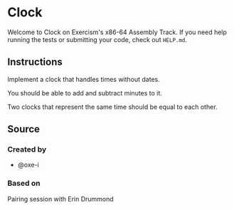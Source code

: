# Clock

Welcome to Clock on Exercism's x86-64 Assembly Track.
If you need help running the tests or submitting your code, check out `HELP.md`.

## Instructions

Implement a clock that handles times without dates.

You should be able to add and subtract minutes to it.

Two clocks that represent the same time should be equal to each other.

## Source

### Created by

- @oxe-i

### Based on

Pairing session with Erin Drummond